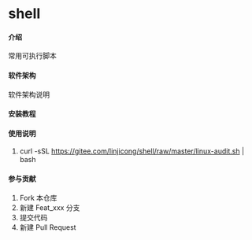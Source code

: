 # shell

#### 介绍
常用可执行脚本

#### 软件架构
软件架构说明


#### 安装教程


#### 使用说明

1.  curl -sSL https://gitee.com/linjicong/shell/raw/master/linux-audit.sh | bash

#### 参与贡献

1.  Fork 本仓库
2.  新建 Feat_xxx 分支
3.  提交代码
4.  新建 Pull Request

